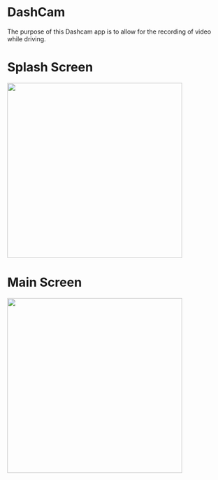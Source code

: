 # DashCam
The purpose of this Dashcam app is to allow for the recording of video while driving.

Splash Screen
==================
<image src="./Splash.jpg" width="400px"/>


Main Screen
=================
<image src="./Main.jpg" width="400px"/>
